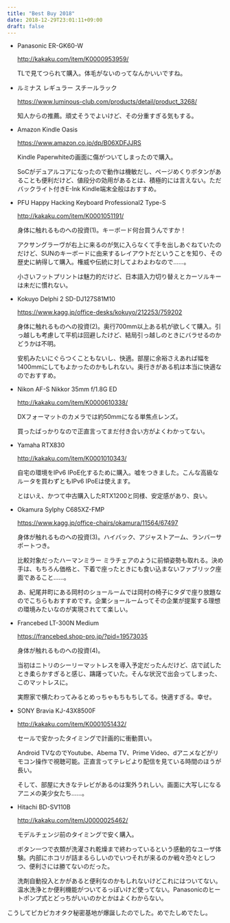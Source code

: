 ```yaml
---
title: "Best Buy 2018"
date: 2018-12-29T23:01:11+09:00
draft: false
---
```


- Panasonic ER-GK60-W

    http://kakaku.com/item/K0000953959/

    TLで見てつられて購入。体毛がないのってなんかいいですね。

- ルミナス レギュラー スチールラック

    https://www.luminous-club.com/products/detail/product_3268/

    知人からの推薦。頑丈そうでよいけど、その分重すぎる気もする。

- Amazon Kindle Oasis

    https://www.amazon.co.jp/dp/B06XDFJJRS

    Kindle Paperwhiteの画面に傷がついてしまったので購入。

    SoCがデュアルコアになったので動作は機敏だし、ページめくりボタンがあることも便利だけど、値段分の効用があるとは、積極的には言えない。ただバックライト付きE-Ink Kindle端末全般はおすすめ。

-  PFU Happy Hacking Keyboard Professional2 Type-S

    http://kakaku.com/item/K0001051191/

    身体に触れるものへの投資(1)。キーボード何台買うんですか！

    アクサングラーヴが右上に来るのが気に入らなくて手を出しあぐねていたのだけど、SUNのキーボードに由来するレイアウトだということを知り、その歴史に納得して購入。権威や伝統に対してよわよわなので……。

    小さいフットプリントは魅力的だけど、日本語入力切り替えとカーソルキーは未だに慣れない。

- Kokuyo Delphi 2 SD-DJ127S81M10

    https://www.kagg.jp/office-desks/kokuyo/212253/759202

    身体に触れるものへの投資(2)。奥行700mm以上ある机が欲しくて購入。引っ越しも考慮して平机は回避したけど、結局引っ越しのときにバラせるのかどうかは不明。

    安机みたいにぐらつくこともないし、快適。部屋に余裕さえあれば幅を1400mmにしてもよかったのかもしれない。奥行きがある机は本当に快適なのでおすすめ。

- Nikon AF-S Nikkor 35mm f/1.8G ED

    http://kakaku.com/item/K0000610338/

    DXフォーマットのカメラでは約50mmになる単焦点レンズ。

    買ったばっかりなので正直言ってまだ付き合い方がよくわかってない。

- Yamaha RTX830
    
    http://kakaku.com/item/K0001010343/

    自宅の環境をIPv6 IPoE化するために購入。嘘をつきました。こんな高級なルータを買わずともIPv6 IPoEは使えます。
    
    とはいえ、かつて中古購入したRTX1200と同様、安定感があり、良い。

- Okamura Sylphy C685XZ-FMP

    https://www.kagg.jp/office-chairs/okamura/11564/67497

    身体が触れるものへの投資(3)。ハイバック、アジャストアーム、ランバーサポートつき。

    比較対象だったハーマンミラー ミラチェアのように前傾姿勢も取れる。決め手は、もちろん価格と、下着で座ったときにも食い込まないファブリック座面であること……。

    あ、紀尾井町にある岡村のショールームでは岡村の椅子にタダで座り放題なのでこちらもおすすめです。企業ショールームってその企業が提案する理想の環境みたいなのが実現されてて楽しい。

- Francebed LT-300N Medium

    https://francebed.shop-pro.jp/?pid=19573035

    身体が触れるものへの投資(4)。
    
    当初はニトリのシーリーマットレスを導入予定だったんだけど、店で試したとき柔らかすぎると感じ、躊躇っていた。そんな状況で出会ってしまった、このマットレスに。
    
    実際家で横たわってみるとめっちゃもちもちしてる。快適すぎる。幸せ。

- SONY Bravia KJ-43X8500F

    http://kakaku.com/item/K0001051432/
    
    セールで安かったタイミングで計画的に衝動買い。
    
    Android TVなのでYoutube、Abema TV、Prime Video、dアニメなどがリモコン操作で視聴可能。正直言ってテレビより配信を見ている時間のほうが長い。

    そして、部屋に大きなテレビがあるのは案外うれしい。画面に大写しになるアニメの美少女たち……。

- Hitachi BD-SV110B

    http://kakaku.com/item/J0000025462/

    モデルチェンジ前のタイミングで安く購入。
    
    ボタン一つで衣類が洗濯され乾燥まで終わっているという感動的なユーザ体験。内部にホコリが詰まるらしいのでいつそれが来るのか戦々恐々としつつ、便利さには勝てないのだった。

    洗剤自動投入とかがあると便利なのかもしれないけどこれにはついてない。温水洗浄とか便利機能がついてるっぽいけど使ってない。Panasonicのヒートポンプ式とどっちがいいのかとかはよくわからない。


こうしてピカピカオタク秘密基地が爆誕したのでした。めでたしめでたし。
